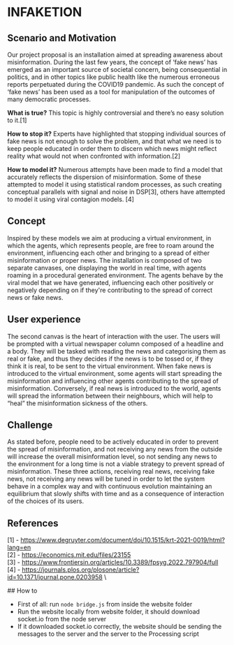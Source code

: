 # INFAKETION


## Scenario and Motivation
Our project proposal is an installation aimed at spreading awareness about misinformation.
During the last few years, the concept of ‘fake news’ has emerged as an important source of societal concern, being consequential in politics, and in other topics like public health like the numerous erroneous reports perpetuated during the COVID19 pandemic. As such the concept of ‘fake news’ has been used as a tool for manipulation of the outcomes of many democratic processes.

**What is true?** This topic is highly controversial and there’s no easy solution to it.[1]

**How to stop it?** Experts have highlighted that stopping individual sources of fake news is not enough to solve the problem, and that what we need is to keep people educated in order them to discern which news might reflect reality what would not when confronted with information.[2]

**How to model it?** Numerous attempts have been made to find a model that accurately reflects the dispersion of misinformation. Some of these attempted to model it using statistical random processes, as such creating conceptual parallels with signal and noise in DSP[3], others have attempted to model it using viral contagion models. [4]

## Concept
Inspired by these models we aim at producing a virtual environment, in which the agents, which represents people, are free to roam around the environment, influencing each other and bringing to a spread of either misinformation or proper news.
The installation is composed of two separate canvases, one displaying the world in real time, with agents roaming in a procedural generated environment. The agents behave by the viral model that we have generated, influencing each other positively or negatively depending on if they're contributing to the spread of correct news or fake news.

## User experience
The second canvas is the heart of interaction with the user. The users will be prompted with a virtual newspaper column composed of a headline and a body. They will be tasked with reading the news and categorising them as real or fake, and thus they decides if the news is to be tossed or, if they think it is real, to be sent to the virtual environment.
When fake news is introduced to the virtual environment, some agents will start spreading the misinformation and influencing other agents contributing to the spread of misinformation.
Conversely, if real news is introduced to the world, agents will spread the information between their neighbours, which will help to “heal” the misinformation sickness of the others.

## Challenge
As stated before, people need to be actively educated in order to prevent the spread of misinformation, and not receiving any news from the outside will increase the overall misinformation level, so not sending any news to the environment for a long time is not a viable strategy to prevent spread of misinformation.
These three actions, receiving real news, receiving fake news, not receiving any news will be tuned in order to let the system behave in a complex way and with continuous evolution maintaining an equilibrium that slowly shifts with time and as a consequence of interaction of the choices of its users.

## References 
[1] - https://www.degruyter.com/document/doi/10.1515/krt-2021-0019/html?lang=en \
[2] - https://economics.mit.edu/files/23155 \
[3] - https://www.frontiersin.org/articles/10.3389/fpsyg.2022.797904/full \
[4] - https://journals.plos.org/plosone/article?id=10.1371/journal.pone.0203958 \



## How to
- First of all: run  ```node bridge.js``` from inside the website folder
- Run the website locally from website folder, it should download socket.io from the node server
- If it downloaded socket.io correctly, the website should be sending the messages to the server and the server to the Processing script
